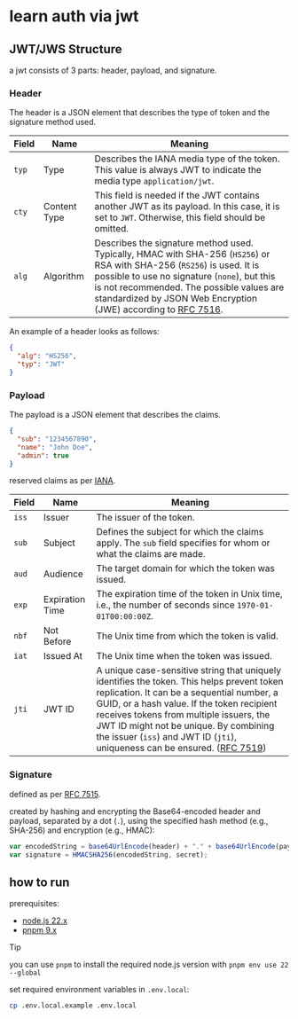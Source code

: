 # learn auth via jwt

## JWT/JWS Structure
a jwt consists of 3 parts: header, payload, and signature.

### Header  
The header is a JSON element that describes the type of token and the signature method used.  

| Field  | Name          | Meaning  |  
|--------|--------------|----------|  
| `typ`  | Type         | Describes the IANA media type of the token. This value is always JWT to indicate the media type `application/jwt`. |  
| `cty`  | Content Type | This field is needed if the JWT contains another JWT as its payload. In this case, it is set to `JWT`. Otherwise, this field should be omitted. |  
| `alg`  | Algorithm    | Describes the signature method used. Typically, HMAC with SHA-256 (`HS256`) or RSA with SHA-256 (`RS256`) is used. It is possible to use no signature (`none`), but this is not recommended. The possible values are standardized by JSON Web Encryption (JWE) according to [RFC 7516](https://datatracker.ietf.org/doc/html/rfc7516). |  

An example of a header looks as follows:  

```json
{
  "alg": "HS256",
  "typ": "JWT"
}
```

### Payload
The payload is a JSON element that describes the claims.

```json
{
  "sub": "1234567890",
  "name": "John Doe",
  "admin": true
}
```

reserved claims as per [IANA](https://www.iana.org/assignments/jwt/jwt.xhtml).

| Field  | Name           | Meaning  |  
|--------|---------------|----------|  
| `iss`  | Issuer        | The issuer of the token. |  
| `sub`  | Subject       | Defines the subject for which the claims apply. The `sub` field specifies for whom or what the claims are made. |  
| `aud`  | Audience      | The target domain for which the token was issued. |  
| `exp`  | Expiration Time | The expiration time of the token in Unix time, i.e., the number of seconds since `1970-01-01T00:00:00Z`. |  
| `nbf`  | Not Before    | The Unix time from which the token is valid. |  
| `iat`  | Issued At     | The Unix time when the token was issued. |  
| `jti`  | JWT ID        | A unique case-sensitive string that uniquely identifies the token. This helps prevent token replication. It can be a sequential number, a GUID, or a hash value. If the token recipient receives tokens from multiple issuers, the JWT ID might not be unique. By combining the issuer (`iss`) and JWT ID (`jti`), uniqueness can be ensured. ([RFC 7519](https://datatracker.ietf.org/doc/html/rfc7519)) |  

 

### Signature
defined as per [RFC 7515](https://datatracker.ietf.org/doc/html/rfc7515).

created by hashing and encrypting the Base64-encoded header and payload, separated by a dot (`.`), using the specified hash method (e.g., SHA-256) and encryption (e.g., HMAC):

```javascript
var encodedString = base64UrlEncode(header) + "." + base64UrlEncode(payload);
var signature = HMACSHA256(encodedString, secret);
```

##

## how to run

prerequisites:

- [node.js 22.x](https://nodejs.org/en/download)
- [pnpm 9.x](https://pnpm.io/installation)

> [!TIP]
>
> you can use `pnpm` to install the required node.js version with `pnpm env use 22 --global`

set required environment variables in `.env.local`:

```bash
cp .env.local.example .env.local
```
